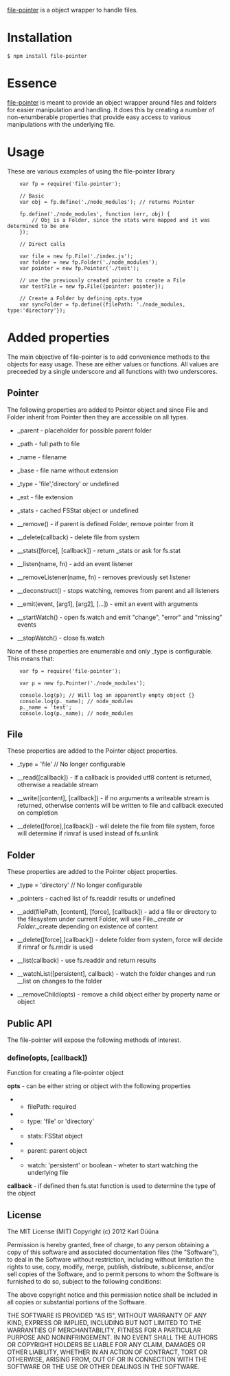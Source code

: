 [file-pointer](https://github.com/DeadAlready/node-file-pointer) is a object wrapper to handle files.

# Installation

    $ npm install file-pointer

# Essence

[file-pointer](https://github.com/DeadAlready/node-file-pointer) is meant to provide an object wrapper
around files and folders for easier manipulation and handling. It does this by creating a number of non-enumberable
properties that provide easy access to various manipulations with the underlying file.

# Usage

These are various examples of using the file-pointer library

		var fp = require('file-pointer');

		// Basic
		var obj = fp.define('./node_modules'); // returns Pointer

		fp.define('./node_modules', function (err, obj) {
			// Obj is a Folder, since the stats were mapped and it was determined to be one
		});

		// Direct calls

		var file = new fp.File('./index.js');
		var folder = new fp.Folder('./node_modules');
		var pointer = new fp.Pointer('./test');

		// use the previously created pointer to create a File
		var testFile = new fp.File({pointer: pointer});

		// Create a Folder by defining opts.type
		var syncFolder = fp.define({filePath: './node_modules, type:'directory'});

# Added properties

The main objective of file-pointer is to add convenience methods to the objects for easy usage.
These are either values or functions. All values are preceeded by a single underscore and all functions with two underscores.

## Pointer

The following properties are added to Pointer object and since File and Folder inherit from Pointer then
they are accessible on all types.

* _parent - placeholder for possible parent folder
* _path - full path to file
* _name - filename
* _base - file name without extension
* _type - 'file','directory' or undefined
* _ext - file extension
* _stats - cached FSStat object or undefined

* __remove() - if parent is defined Folder, remove pointer from it
* __delete(callback) - delete file from system
* __stats([force], [callback]) - return _stats or ask for fs.stat
* __listen(name, fn) - add an event listener
* __removeListener(name, fn) - removes previously set listener
* __deconstruct() - stops watching, removes from parent and all listeners
* __emit(event, [arg1], [arg2], [...]) - emit an event with arguments
* __startWatch() - open fs.watch and emit "change", "error" and "missing" events
* __stopWatch() - close fs.watch

None of these properties are enumerable and only _type is configurable.
This means that:

		var fp = require('file-pointer');

		var p = new fp.Pointer('./node_modules');

		console.log(p); // Will log an apparently empty object {}
		console.log(p._name); // node_modules
		p._name = 'test';
		console.log(p._name); // node_modules

## File

These properties are added to the Pointer object properties.

* _type = 'file' // No longer configurable

* __read([callback]) - if a callback is provided utf8 content is returned, otherwise a readable stream
* __write([content], [callback]) - if no arguments a writeable stream is returned,
otherwise contents will be written to file and callback executed on completion
* __delete([force],[callback]) - will delete the file from file system, force will determine if rimraf is used instead of fs.unlink


## Folder

These properties are added to the Pointer object properties.

* _type = 'directory' // No longer configurable
* _pointers - cached list of fs.readdir results or undefined

* __add(filePath, [content], [force], [callback]) - add a file or directory to the filesystem under current Folder,
will use File._\_create or Folder._\_create depending on existence of content
* __delete([force],[callback]) - delete folder from system, force will decide if rimraf or fs.rmdir is used
* __list(callback) - use fs.readdir and return results
* __watchList([persistent], callback) - watch the folder changes and run __list on changes to the folder
* __removeChild(opts) - remove a child object either by property name or object


## Public API

The file-pointer will expose the following methods of interest.

### define(opts, [callback])

Function for creating a file-pointer object

__opts__ - can be either string or object with the following properties
* - filePath: required
* - type: 'file' or 'directory'
* - stats: FSStat object
* - parent: parent object
* - watch: 'persistent' or boolean - wheter to start watching the underlying file

__callback__ - if defined then fs.stat function is used to determine the type of the object

## License

The MIT License (MIT)
Copyright (c) 2012 Karl Düüna

Permission is hereby granted, free of charge, to any person obtaining a copy of
this software and associated documentation files (the "Software"), to deal in
the Software without restriction, including without limitation the rights to
use, copy, modify, merge, publish, distribute, sublicense, and/or sell copies of
the Software, and to permit persons to whom the Software is furnished to do so,
subject to the following conditions:

The above copyright notice and this permission notice shall be included in all
copies or substantial portions of the Software.

THE SOFTWARE IS PROVIDED "AS IS", WITHOUT WARRANTY OF ANY KIND, EXPRESS OR
IMPLIED, INCLUDING BUT NOT LIMITED TO THE WARRANTIES OF MERCHANTABILITY,
FITNESS FOR A PARTICULAR PURPOSE AND NONINFRINGEMENT. IN NO EVENT SHALL THE
AUTHORS OR COPYRIGHT HOLDERS BE LIABLE FOR ANY CLAIM, DAMAGES OR OTHER
LIABILITY, WHETHER IN AN ACTION OF CONTRACT, TORT OR OTHERWISE, ARISING FROM,
OUT OF OR IN CONNECTION WITH THE SOFTWARE OR THE USE OR OTHER DEALINGS IN THE
SOFTWARE.